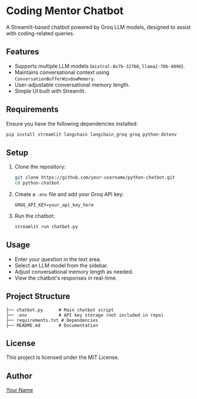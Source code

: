 # Coding Mentor Chatbot

A Streamlit-based chatbot powered by Groq LLM models, designed to assist with coding-related queries.

## Features
- Supports multiple LLM models (`mixtral-8x7b-32768`, `llama2-70b-4096`).
- Maintains conversational context using `ConversationBufferWindowMemory`.
- User-adjustable conversational memory length.
- Simple UI built with Streamlit.

## Requirements
Ensure you have the following dependencies installed:

```bash
pip install streamlit langchain langchain_groq groq python-dotenv
```

## Setup
1. Clone the repository:

   ```bash
   git clone https://github.com/your-username/python-chatbot.git
   cd python-chatbot
   ```

2. Create a `.env` file and add your Groq API key:

   ```
   GROQ_API_KEY=your_api_key_here
   ```

3. Run the chatbot:

   ```bash
   streamlit run chatbot.py
   ```

## Usage
- Enter your question in the text area.
- Select an LLM model from the sidebar.
- Adjust conversational memory length as needed.
- View the chatbot's responses in real-time.

## Project Structure
```
├── chatbot.py      # Main chatbot script
├── .env            # API key storage (not included in repo)
├── requirements.txt # Dependencies
├── README.md       # Documentation
```

## License
This project is licensed under the MIT License.

## Author
[Your Name](https://github.com/Himanshu20752005)
